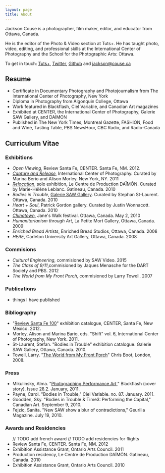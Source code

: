 ```yaml
---
layout: page
title: About
---
```


<p class="lead">Jackson Couse is a photographer, film maker, editor, and educator from Ottawa, Canada.</p>

He is the editor of the Photo & Video section at Tuts+. He has taught photo, video, editing, and professional skills at the International Center of Photography and the School for the Photographic Arts: Ottawa.

<p>To get in touch: <a href="http://tutsplus.com/authors/jackson-couse" rel="author" rel="external">Tuts+</a>, <a rel="author" rel="external" href="http://twitter.com/jacksoncouse">Twitter</a>, <a href="https://github.com/jacksoncouse" rel="author" rel="external">Github</a> and <a rel="author" href="mailto:jackson@couse.ca" itemprop="email">jackson@couse.ca</a></p>

## Resume

- Certificate in Documentary Photography and Photojournalism from The International Center of Photography, New York
- Diploma in Photography from Algonquin College, Ottawa
- Work featured in Blackflash, Ciel Variable, and Canadian Art magazines
- Exhibited at CENTER, the International Center of Photography, Galerie SAW Gallery, and DAIMON
- Published in The New York Times, Montreal Gazette, FASHION, Food and Wine, Tasting Table, PBS NewsHour, CBC Radio, and Radio-Canada

## Curriculum Vitae

### Exhibitions

<!--  // TODO create and link to full resume -->
<!--  // TODO add french exhibition -->
  <ul>
          <li><em>Open Viewing</em>, Review Santa Fe, CENTER. Santa Fe, NM. 2012.</li>
          <li><a href="/news/capture-release-icp/" title="ICP Full-time programs exhibition 2011"><em>Capture and Release</em></a>, International Center of Photography. Curated by Marina Berio and Alison Morley. New York, NY. 2011</li>
          <li><a href="http://www.daimon.qc.ca/communiques/jackson2/" title="Relocation press relaes from Daimon"><em>Relocation</em></a>, solo exhibition, Le Centre de Production DA&#207;M&#213;N. Curated by Marie-H&#233;l&#232;ne Leblanc. Gatineau, Canada. 2010</li>
          <li><em>Bodies in Trouble</em>, <a href="http://www.galeriesawgallery.com/sawgallery.html" title="SAW Gallery">Galerie SAW Gallery</a>. Curated by Stephan St-Laurent. Ottawa, Canada. 2010</li>
          <li><em>Heart + Soul</em>, Patrick Gordon gallery. Curated by Justin Wonnacott. Ottawa, Canada. 2010</li>
          <li><a href="http://jacksoncouse.com/beingthere/2010/04/growing-up-in-chinatown-walking-tour/" title="Jane's Walk presentation by Jackson Couse"><em>Chinatown</em></a>, Jane's Walk festival. Ottawa, Canada. May 2, 2010</li>
          <li><em>Humanitarianism through Art</em>, La Petite Mort Gallery, Ottawa, Canada. 2009</li>
          <li><em>Enriched Bread Artists</em>, Enriched Bread Studios, Ottawa, Canada. 2008</li>
          <li><em>HERE</em>, Carleton University Art Gallery, Ottawa, Canada. 2008</li>
        </ul>
      </section>
      <!-- Commissions (projects I worked on for other people) -->
      <section>
        <h3>Commisions</h3>
        <ul>
          <li><em>Cultural Engineering</em>, commisioned by SAW Video. 2015</li>
          <li><em>The Class of 9/11</em>,commisioned by Jaques Menasche for the DART Society and PBS. 2012</li>
          <li><em>The World from My Front Porch</em>, commisioned by Larry Towell. 2007</li>
        </ul>
      </section>
<!--      // TODO [x] add commisions section -->
      <!-- Publications of work by me -->
      <section>
        <h3>Publications</h3>
        <ul>
          <li>things I have published</li>
        </ul>
      </section>
      <!-- Bibiliography of things published by others about work I have done-->
      <section>
        <h3>Bibliography</h3>
<!--  // TODO add diner publications
  // TODO add 9/11 broadcast -->
        <ul>
          <li>"<a href="http://www.visitcenter.org/index.php/reviews/photographers_listing/review_santa_fe_2012" title="Review Santa Fe photographers listing">Review Santa Fe 100</a>" exhibition catalogue, CENTER, Santa Fe, New Mexico. 2012.</li>
          <li>Morley, Alison and Marina Bario, eds. "Shift" vol. 6, International Center of Photography, New York. 2011.</li> 
          <li>St-Laurent, Stefan. "Bodies in Trouble" exhibition catalogue. Galerie SAW Gallery, Ottawa, Canada. 2010.</li>
          <li>Towell, Larry. "<a href="http://www.photoeye.com/bookstore/citation.cfm?catalog=ZD301">The World from My Front Porch</a>" Chris Boot, London, 2008. </li>
        </ul>
      </section>
      <section>
        <h3>Press</h3>
        <ul>
          <li>Mikulinsky, Alma. "<a href="http://www.blackflash.ca/282" title="Blackflash Issue 28.s">Photographing Performance Art</a>," Blackflash (cover story). Issue 28.2. January, 2011.</li>
          <li>Payne, Carol. "Bodies in Trouble," Ciel Variable. no. 87. January. 2011.</li>
          <li>Goodden, Sky. "Bodies in Trouble &amp; Time3: Performing the Capital," Canadian Art. September 9, 2010.</li>
          <li>Fejzic, Sanita. "New SAW show a blur of contradictions," Geurilla Magazine. July 19, 2010.</li>     
        </ul>
      </section>
      <section>
        <h3>Awards and Residencies</h3>
        <ul>
  // TODO add french award
  // TODO add residencies for flights
          <li>Review Santa Fe, CENTER. Santa Fe, NM. 2012</li>
          <li>Exhibition Assistance Grant, Ontario Arts Council. 2011</li>
          <li>Production residency, Le Centre de Production DA&#207;M&#213;N. Gatineau, Canada. 2010</li>
          <li>Exhibition Assistance Grant, Ontario Arts Council. 2010</li>
        </ul>
      </section>
